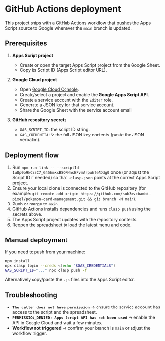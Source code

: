# GitHub Actions deployment

This project ships with a GitHub Actions workflow that pushes the Apps Script source to Google whenever the `main` branch is updated.

## Prerequisites

1. **Apps Script project**
   - Create or open the target Apps Script project from the Google Sheet.
   - Copy its Script ID (Apps Script editor URL).

2. **Google Cloud project**
   - Open [Google Cloud Console](https://console.cloud.google.com/).
   - Create/select a project and enable the **Google Apps Script API**.
   - Create a service account with the `Editor` role.
   - Generate a JSON key for that service account.
   - Share the Google Sheet with the service account email.

3. **GitHub repository secrets**
   - `GAS_SCRIPT_ID`: the script ID string.
   - `GAS_CREDENTIALS`: the full JSON key contents (paste the JSON verbatim).

## Deployment flow

1. Run `npm run link -- --scriptId 1u8p0o9kCazC7_G45hmkxBSQFNnsEFvmArpuhfeADdg0` once (or adjust the Script ID if needed) so that `.clasp.json` points at the correct Apps Script project.
2. Ensure your local clone is connected to the GitHub repository (for example: `git remote add origin https://github.com/sub3mvcbambi-pixel/pokemon-card-management.git && git branch -M main`).
3. Push or merge to `main`.
4. GitHub Actions installs dependencies and runs `clasp push` using the secrets above.
5. The Apps Script project updates with the repository contents.
6. Reopen the spreadsheet to load the latest menu and code.

## Manual deployment

If you need to push from your machine:

```bash
npm install
npx clasp login --creds <(echo "$GAS_CREDENTIALS")
GAS_SCRIPT_ID="..." npx clasp push -f
```

Alternatively copy/paste the `.gs` files into the Apps Script editor.

## Troubleshooting

- **`The caller does not have permission`** → ensure the service account has access to the script and the spreadsheet.
- **`PERMISSION_DENIED: Apps Script API has not been used`** → enable the API in Google Cloud and wait a few minutes.
- **Workflow not triggered** → confirm your branch is `main` or adjust the workflow trigger.
